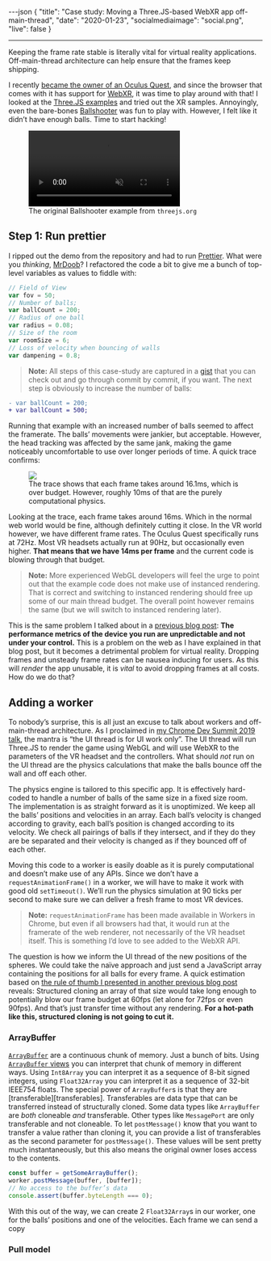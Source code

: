 ---json
{
"title": "Case study: Moving a Three.JS-based WebXR app off-main-thread",
"date": "2020-01-23",
"socialmediaimage": "social.png",
"live": false
}

---

Keeping the frame rate stable is literally vital for virtual reality applications. Off-main-thread architecture can help ensure that the frames keep shipping.

<!-- more -->

I recently [became the owner of an Oculus Quest][oculus tweet], and since the browser that comes with it has support for [WebXR][webxr spec], it was time to play around with that! I looked at the [Three.JS examples] and tried out the XR samples. Annoyingly, even the bare-bones [Ballshooter] was fun to play with. However, I felt like it didn’t have enough balls. Time to start hacking!

<figure>
  <video src="emitChunk(/things/omt-for-three-xr/ballshooter-original.mp4)" muted loop controls></video>
  <figcaption>The original Ballshooter example from <code>threejs.org</code></figcaption>
</figure>

## Step 1: Run prettier

I ripped out the demo from the repository and had to run [Prettier]. What were you _thinking_, [MrDoob][mrdoob]? I refactored the code a bit to give me a bunch of top-level variables as values to fiddle with:

```js
// Field of View
var fov = 50;
// Number of balls;
var ballCount = 200;
// Radius of one ball
var radius = 0.08;
// Size of the room
var roomSize = 6;
// Loss of velocity when bouncing of walls
var dampening = 0.8;
```

> **Note:** All steps of this case-study are captured in a [gist] that you can check out and go through commit by commit, if you want.
> The next step is obviously to increase the number of balls:

```diff
- var ballCount = 200;
+ var ballCount = 500;
```

Running that example with an increased number of balls seemed to affect the framerate. The balls’ movements were jankier, but acceptable. However, the head tracking was affected by the same jank, making the game noticeably uncomfortable to use over longer periods of time. A quick trace confirms:

<figure>
  <img src="trace-original-500.png">
  <figcaption>The trace shows that each frame takes around 16.1ms, which is over budget. However, roughly 10ms of that are the purely computational physics.</figcaption>
</figure>

Looking at the trace, each frame takes around 16ms. Which in the normal web world would be fine, although definitely cutting it close. In the VR world however, we have different frame rates. The Oculus Quest specifically runs at 72Hz. Most VR headsets actually run at 90Hz, but occasionally even higher. **That means that we have 14ms per frame** and the current code is blowing through that budget.

> **Note:** More experienced WebGL developers will feel the urge to point out that the example code does not make use of instanced rendering. That is correct and switching to instanced rendering should free up some of our main thread budget. The overall point however remains the same (but we will switch to instanced rendering later).

This is the same problem I talked about in a [previous blog post][when workers]: **The performance metrics of the device you run are unpredictable and not under your control.** This is a problem on the web as I have explained in that blog post, but it becomes a detrimental problem for virtual reality. Dropping frames and unsteady frame rates can be nausea inducing for users. As this will _render_ the app unusable, it is _vital_ to avoid dropping frames at all costs. How do we do that?

## Adding a worker

To nobody’s surprise, this is all just an excuse to talk about workers and off-main-thread architecture. As I proclaimed in [my Chrome Dev Summit 2019 talk][cds19 talk], the mantra is “the UI thread is for UI work only”. The UI thread will run Three.JS to render the game using WebGL and will use WebXR to the parameters of the VR headset and the controllers. What should _not_ run on the UI thread are the physics calculations that make the balls bounce off the wall and off each other.

The physics engine is tailored to this specific app. It is effectively hard-coded to handle a number of balls of the same size in a fixed size room. The implementation is as straight forward as it is unoptimized. We keep all the balls’ positions and velocities in an array. Each ball’s velocity is changed according to gravity, each ball’s position is changed according to its velocity. We check all pairings of balls if they intersect, and if they do they are be separated and their velocity is changed as if they bounced off of each other.

Moving this code to a worker is easily doable as it is purely computational and doesn’t make use of any APIs. Since we don’t have a `requestAnimationFrame()` in a worker, we will have to make it work with good old `setTimeout()`. We’ll run the physics simulation at 90 ticks per second to make sure we can deliver a fresh frame to most VR devices.

> **Note:** `requestAnimationFrame` has been made available in Workers in Chrome, but even if all browsers had that, it would run at the framerate of the web renderer, not necessarily of the VR headset itself. This is something I’d love to see added to the WebXR API.

The question is how we inform the UI thread of the new positions of the spheres. We could take the naïve approach and just send a JavaScript array containing the positions for all balls for every frame. A quick estimation based on [the rule of thumb I presented in another previous blog post][is postmessage slow] reveals: Structured cloning an array of that size would take long enough to potentially blow our frame budget at 60fps (let alone for 72fps or even 90fps). And that’s just transfer time without any rendering. **For a hot-path like this, structured cloning is not going to cut it.**

### ArrayBuffer

[`ArrayBuffer`][arraybuffer] are a continuous chunk of memory. Just a bunch of bits. Using [`ArrayBuffer` views][typedarray] you can interpret that chunk of memory in different ways. Using `Int8Array` you can interpret it as a sequence of 8-bit signed integers, using `Float32Array` you can interpret it as a sequence of 32-bit IEEE754 floats. The special power of `ArrayBuffer`s is that they are [transferable][transferables]. Transferables are data type that can be transferred instead of structurally cloned. Some data types like `ArrayBuffer` are _both_ cloneable _and_ transferable. Other types like `MessagePort` are only transferable and not cloneable. To let `postMessage()` know that you want to transfer a value rather than cloning it, you can provide a list of transferables as the second parameter for `postMessage()`. These values will be sent pretty much instantaneously, but this also means the original owner loses access to the contents.

```js
const buffer = getSomeArrayBuffer();
worker.postMessage(buffer, [buffer]);
// No access to the buffer’s data
console.assert(buffer.byteLength === 0);
```

With this out of the way, we can create 2 `Float32Array`s in our worker, one for the balls’ positions and one of the velocities. Each frame we can send a copy

### Pull model

[threejs]: https://threejs.org/
[mrdoob]: https://twitter.com/mrdoob
[oculus tweet]: https://twitter.com/DasSurma/status/1217065178803724289
[webxr spec]: https://immersive-web.github.io/webxr/
[three.js examples]: https://threejs.org/examples/
[ballshooter]: https://threejs.org/examples/webxr_vr_ballshooter.html
[prettier]: https://prettier.io/
[gist]: https://gist.github.com/surma/83878d60b1edb0bb7d0cfd46c8b8cc56
[when workers]: /things/when-workers/
[is postmessage slow]: /things/is-postmessage-slow/
[cds19 talk]: https://www.youtube.com/watch?v=7Rrv9qFMWNM
[arraybuffer]: https://developer.mozilla.org/en-US/docs/Web/JavaScript/Reference/Global_Objects/ArrayBuffer
[typedarray]: https://developer.mozilla.org/en-US/docs/Web/JavaScript/Reference/Global_Objects/TypedArray
[transferable]: https://developer.mozilla.org/en-US/docs/Web/API/Transferable
